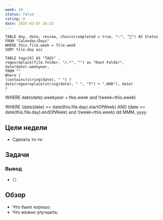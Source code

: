 ```yaml
---
week: 10
status: false
rating: 0
date: 2025-03-07 16:33
---
```


```dataview
TABLE day, date, review, choice(completed = true, "✅", "🔄") AS Status
FROM "Calendar/Days" 
WHERE this.file.week = file.week
SORT file.day asc
```

```dataview
TABLE tags[0] AS "TAGS" ,
regexreplace(file.folder, "/.*", "") as "Root Folder",
date(date).weekyear,
FROM ""
Where (
(contains(string(date), " ") ?
date(regexreplace(string(date), " ", "T") + ".000"), date)
)
```

WHERE date(date).weekyear = this.week and !(week=this.week)


WHERE (date(date) >= date(this.file.day).startOfWeek) AND (date <= date(this.file.day).endOfWeek) and !(week=this.week)
dd MMM, yyyy
## Цели недели

- Сделать то-то

## Задачи

### Вывод

- [ ]


## Обзор

- Что было хорошо:
- Что можно улучшить: